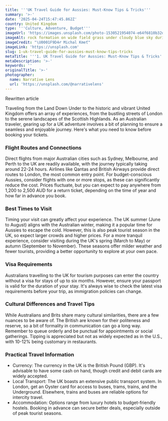 ```yaml
---
title: '''UK Travel Guide for Aussies: Must-Know Tips & Tricks'''
summary: '>-'
date: '2025-04-24T15:47:45.862Z'
country: United Kingdom
type: '''Culture, Adventure, Budget'''
imageUrl: 'https://images.unsplash.com/photo-1530521954074-e64f6810b32d'
imageAlt: rock formation on wide field grass under cloudy blue sky during daytime
imageCredit: "\U0001F9D4‍♂️ Michal Kmeť"
imageLink: 'https://unsplash.com'
slug: 1-uk-travel-guide-for-aussies-must-know-tips-tricks
metaTitle: '''1. UK Travel Guide for Aussies: Must-Know Tips & Tricks'''
metaDescription: '>-'
keywords: ''
originalTitle: '>-'
photographer:
  name: Narrative Lens
  url: 'https://unsplash.com/@narrativelens'
---
```








Rewritten article

Traveling from the Land Down Under to the historic and vibrant United Kingdom offers an array of experiences, from the bustling streets of London to the serene landscapes of the Scottish Highlands. As an Australian traveler, gearing up for a UK adventure involves a bit of planning to ensure a seamless and enjoyable journey. Here's what you need to know before booking your tickets.

### Flight Routes and Connections

Direct flights from major Australian cities such as Sydney, Melbourne, and Perth to the UK are readily available, with the journey typically taking around 22-24 hours. Airlines like Qantas and British Airways provide direct routes to London, the most common entry point. For budget-conscious Aussies, consider flights with one or more stops, as these can significantly reduce the cost. Prices fluctuate, but you can expect to pay anywhere from 1,200 to 2,500 AUD for a return ticket, depending on the time of year and how far in advance you book.

### Best Times to Visit

Timing your visit can greatly affect your experience. The UK summer (June to August) aligns with the Australian winter, making it a popular time for Aussies to escape the cold. However, this is also peak tourist season in the UK, so expect larger crowds and higher prices. For a more tranquil experience, consider visiting during the UK's spring (March to May) or autumn (September to November). These seasons offer milder weather and fewer tourists, providing a better opportunity to explore at your own pace.

### Visa Requirements

Australians travelling to the UK for tourism purposes can enter the country without a visa for stays of up to six months. However, ensure your passport is valid for the duration of your stay. It's always wise to check the latest visa requirements before your trip, as immigration policies can change.

### Cultural Differences and Travel Tips

While Australians and Brits share many cultural similarities, there are a few nuances to be aware of. The British are known for their politeness and reserve, so a bit of formality in communication can go a long way. Remember to queue orderly and be punctual for appointments or social gatherings. Tipping is appreciated but not as widely expected as in the U.S., with 10-12% being customary in restaurants.

### Practical Travel Information

- Currency: The currency in the UK is the British Pound (GBP). It's advisable to have some cash on hand, though credit and debit cards are widely accepted.
- Local Transport: The UK boasts an extensive public transport system. In London, get an Oyster card for access to buses, trams, trains, and the Underground. Elsewhere, trains and buses are reliable options for intercity travel.
- Accommodation: Options range from luxury hotels to budget-friendly hostels. Booking in advance can secure better deals, especially outside of peak tourist seasons.
